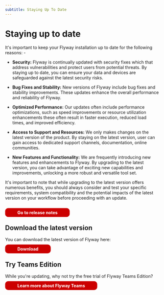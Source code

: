 ```yaml
---
subtitle: Staying Up To Date
---
```


# Staying up to date

It's important to keep your Flyway installation up to date for the following reasons: -

* **Security:** Flyway is continually updated with security fixes which that address vulnerabilities and protect users from potential threats. By staying up to date, you can ensure your data and devices are safeguarded against the latest security risks.

* **Bug Fixes and Stability:** New versions of Flyway include bug fixes and stability improvements. These updates enhance the overall performance and reliability of Flyway.

* **Optimized Performance:** Our updates often include performance optimizations, such as speed improvements or resource utilization enhancements these often result in faster execution, reduced load times, and improved efficiency.

* **Access to Support and Resources:** We only makes changes on the latest version of the product. By staying on the latest version, user can gain access to dedicated support channels, documentation, online communities.

* **New Features and Functionality:** We are frequently introducing new features and enhancements to Flyway. By upgrading to the latest version, you can take advantage of exciting new capabilities and improvements, unlocking a more robust and versatile tool set.

It's important to note that while upgrading to the latest version offers numerous benefits, you should always consider and test your specific requirements, system compatibility and the potential impacts of the latest version on your workflow before proceeding with an update.

<br/>

<a style="text-decoration: none; background: rgb(204,0,0); padding: 6px 40px; border-radius: 10px; color: white; font-weight: bold;" href="https://documentation.red-gate.com/flyway/release-notes-and-older-versions/release-notes-for-flyway-engine">
  Go to release notes
</a>

## Download the latest version

You can download the latest version of Flyway here:
<br />

<a style="text-decoration: none; background: rgb(204,0,0); padding: 6px 40px; border-radius: 10px; color: white; font-weight: bold;" href="https://flywaydb.org/download?ref=staying-up-to-date">
  Download
</a>

## Try Teams Edition

While you're updating, why not try the free trial of Flyway Teams Edition?

<a style="text-decoration: none; background: rgb(204,0,0); padding: 6px 40px; border-radius: 10px; color: white; font-weight: bold;" href="https://flywaydb.org/try-flyway-teams-edition?ref=staying-up-to-date">
  Learn more about Flyway Teams
</a>
